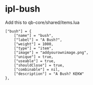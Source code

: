 # ipl-bush

Add this to qb-core/shared/items.lua


	["bush"] = {
		["name"] = "bush",
		["label"] = "A Bush?",
		["weight"] = 1000,
		["type"] = "item",
		["image"] = "addyourownimage.png",
		["unique"] = true,
		["useable"] = true,
		["shouldClose"] = true,
		["combinable"] = nil,
		["description"] = "A Bush? KEKW"
	},
